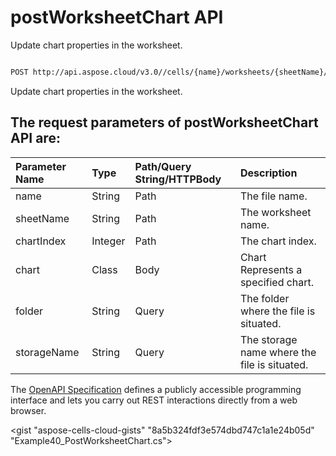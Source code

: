 # **postWorksheetChart API**

Update chart properties in the worksheet. 

```bash

POST http://api.aspose.cloud/v3.0//cells/{name}/worksheets/{sheetName}/charts/{chartIndex}

```
Update chart properties in the worksheet.

## The request parameters of **postWorksheetChart** API are: 

| Parameter Name | Type | Path/Query String/HTTPBody | Description | 
| :- | :- | :- |:- | 
|name|String|Path|The file name.|
|sheetName|String|Path|The worksheet name.|
|chartIndex|Integer|Path|The chart index.|
|chart|Class|Body|Chart Represents a specified chart.|
|folder|String|Query|The folder where the file is situated.|
|storageName|String|Query|The storage name where the file is situated.|


The [OpenAPI Specification](https://reference.aspose.cloud/cells/#/ChartsController/PostWorksheetChart) defines a publicly accessible programming interface and lets you carry out REST interactions directly from a web browser.

<gist "aspose-cells-cloud-gists" "8a5b324fdf3e574dbd747c1a1e24b05d" "Example40_PostWorksheetChart.cs">

